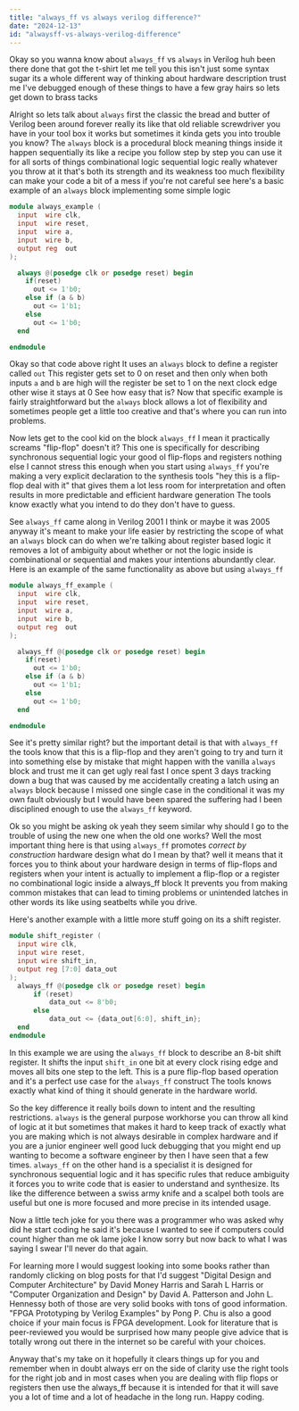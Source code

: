 ```yaml
---
title: "always_ff vs always verilog difference?"
date: "2024-12-13"
id: "alwaysff-vs-always-verilog-difference"
---
```


Okay so you wanna know about `always_ff` vs `always` in Verilog huh been there done that got the t-shirt let me tell you this isn't just some syntax sugar its a whole different way of thinking about hardware description trust me I've debugged enough of these things to have a few gray hairs so lets get down to brass tacks

Alright so lets talk about `always` first the classic the bread and butter of Verilog been around forever really its like that old reliable screwdriver you have in your tool box it works but sometimes it kinda gets you into trouble you know? The `always` block is a procedural block meaning things inside it happen sequentially its like a recipe you follow step by step you can use it for all sorts of things combinational logic sequential logic really whatever you throw at it that's both its strength and its weakness too much flexibility can make your code a bit of a mess if you're not careful see here's a basic example of an `always` block implementing some simple logic

```verilog
module always_example (
  input  wire clk,
  input  wire reset,
  input  wire a,
  input  wire b,
  output reg  out
);

  always @(posedge clk or posedge reset) begin
    if(reset)
      out <= 1'b0;
    else if (a & b)
      out <= 1'b1;
    else
      out <= 1'b0;
  end

endmodule
```

Okay so that code above right It uses an `always` block to define a register called `out` This register gets set to 0 on reset and then only when both inputs `a` and `b` are high will the register be set to 1 on the next clock edge other wise it stays at 0 See how easy that is? Now that specific example is fairly straightforward but the `always` block allows a lot of flexibility and sometimes people get a little too creative and that's where you can run into problems.

Now lets get to the cool kid on the block `always_ff` I mean it practically screams "flip-flop" doesn't it? This one is specifically for describing synchronous sequential logic your good ol flip-flops and registers nothing else I cannot stress this enough when you start using `always_ff` you're making a very explicit declaration to the synthesis tools "hey this is a flip-flop deal with it" that gives them a lot less room for interpretation and often results in more predictable and efficient hardware generation The tools know exactly what you intend to do they don't have to guess.

See `always_ff` came along in Verilog 2001 I think or maybe it was 2005 anyway it's meant to make your life easier by restricting the scope of what an `always` block can do when we're talking about register based logic it removes a lot of ambiguity about whether or not the logic inside is combinational or sequential and makes your intentions abundantly clear. Here is an example of the same functionality as above but using `always_ff`

```verilog
module always_ff_example (
  input  wire clk,
  input  wire reset,
  input  wire a,
  input  wire b,
  output reg  out
);

  always_ff @(posedge clk or posedge reset) begin
    if(reset)
      out <= 1'b0;
    else if (a & b)
      out <= 1'b1;
    else
      out <= 1'b0;
  end

endmodule
```
See it's pretty similar right? but the important detail is that with `always_ff` the tools know that this is a flip-flop and they aren't going to try and turn it into something else by mistake that might happen with the vanilla `always` block and trust me it can get ugly real fast I once spent 3 days tracking down a bug that was caused by me accidentally creating a latch using an `always` block because I missed one single case in the conditional it was my own fault obviously but I would have been spared the suffering had I been disciplined enough to use the `always_ff` keyword.

Ok so you might be asking ok yeah they seem similar why should I go to the trouble of using the new one when the old one works? Well the most important thing here is that using `always_ff` promotes *correct by construction* hardware design what do I mean by that? well it means that it forces you to think about your hardware design in terms of flip-flops and registers when your intent is actually to implement a flip-flop or a register no combinational logic inside a always_ff block It prevents you from making common mistakes that can lead to timing problems or unintended latches in other words its like using seatbelts while you drive.

Here's another example with a little more stuff going on its a shift register.

```verilog
module shift_register (
  input wire clk,
  input wire reset,
  input wire shift_in,
  output reg [7:0] data_out
);
  always_ff @(posedge clk or posedge reset) begin
      if (reset)
          data_out <= 8'b0;
      else
          data_out <= {data_out[6:0], shift_in};
  end
endmodule
```

In this example we are using the `always_ff` block to describe an 8-bit shift register. It shifts the input `shift_in` one bit at every clock rising edge and moves all bits one step to the left. This is a pure flip-flop based operation and it's a perfect use case for the `always_ff` construct The tools knows exactly what kind of thing it should generate in the hardware world.

So the key difference it really boils down to intent and the resulting restrictions. `always` is the general purpose workhorse you can throw all kind of logic at it but sometimes that makes it hard to keep track of exactly what you are making which is not always desirable in complex hardware and if you are a junior engineer well good luck debugging that you might end up wanting to become a software engineer by then I have seen that a few times. `always_ff` on the other hand is a specialist it is designed for synchronous sequential logic and it has specific rules that reduce ambiguity it forces you to write code that is easier to understand and synthesize. Its like the difference between a swiss army knife and a scalpel both tools are useful but one is more focused and more precise in its intended usage.

Now a little tech joke for you there was a programmer who was asked why did he start coding he said it's because I wanted to see if computers could count higher than me ok lame joke I know sorry but now back to what I was saying I swear I'll never do that again.

For learning more I would suggest looking into some books rather than randomly clicking on blog posts for that I'd suggest "Digital Design and Computer Architecture" by David Money Harris and Sarah L Harris or "Computer Organization and Design" by David A. Patterson and John L. Hennessy both of those are very solid books with tons of good information. "FPGA Prototyping by Verilog Examples" by Pong P. Chu is also a good choice if your main focus is FPGA development. Look for literature that is peer-reviewed you would be surprised how many people give advice that is totally wrong out there in the internet so be careful with your choices.

Anyway that's my take on it hopefully it clears things up for you and remember when in doubt always err on the side of clarity use the right tools for the right job and in most cases when you are dealing with flip flops or registers then use the always_ff because it is intended for that it will save you a lot of time and a lot of headache in the long run. Happy coding.
